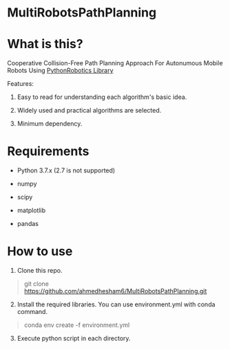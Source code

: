 # MultiRobotsPathPlanning

# What is this?

Cooperative Collision-Free Path Planning Approach For Autonumous Mobile Robots Using [PythonRobotics Library](https://github.com/AtsushiSakai/PythonRobotics.git)

Features:

1. Easy to read for understanding each algorithm's basic idea.

2. Widely used and practical algorithms are selected.

3. Minimum dependency.

# Requirements

- Python 3.7.x (2.7 is not supported)

- numpy

- scipy

- matplotlib

- pandas

# How to use

1. Clone this repo.

> git clone https://github.com/ahmedhesham6/MultiRobotsPathPlanning.git


2. Install the required libraries. You can use environment.yml with conda command.

> conda env create -f environment.yml


3. Execute python script in each directory.
